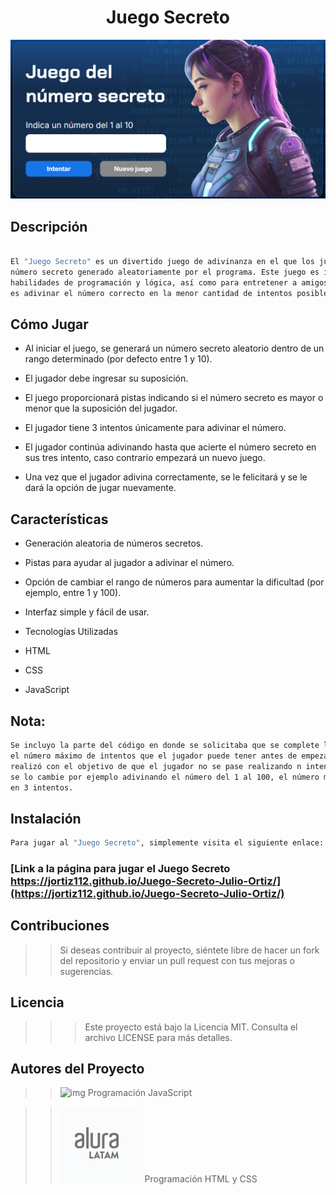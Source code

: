 # <h1 align="center"> Juego Secreto </h1>

![img](img/juego-secreto.png)

## Descripción

```sh

El "Juego Secreto" es un divertido juego de adivinanza en el que los jugadores intentan adivinar un
número secreto generado aleatoriamente por el programa. Este juego es ideal para practicar
habilidades de programación y lógica, así como para entretener a amigos y familiares. El objetivo
es adivinar el número correcto en la menor cantidad de intentos posible.

```
## Cómo Jugar

- Al iniciar el juego, se generará un número secreto aleatorio dentro de un rango determinado (por defecto entre 1 y 10).

- El jugador debe ingresar su suposición.

- El juego proporcionará pistas indicando si el número secreto es mayor o menor que la suposición del jugador.

- El jugador tiene 3 intentos únicamente para adivinar el número.

- El jugador continúa adivinando hasta que acierte el número secreto en sus tres intento, caso contrario empezará un nuevo juego.

- Una vez que el jugador adivina correctamente, se le felicitará y se le dará la opción de jugar nuevamente.


## Características

- Generación aleatoria de números secretos.

- Pistas para ayudar al jugador a adivinar el número.

- Opción de cambiar el rango de números para aumentar la dificultad (por ejemplo, entre 1 y 100).

- Interfaz simple y fácil de usar.

- Tecnologías Utilizadas

- HTML

- CSS

- JavaScript

## Nota:

```sh
Se incluyo la parte del código en donde se solicitaba que se complete la funcionalidad de implementar
el número máximo de intentos que el jugador puede tener antes de empezar un nuevo juego, esto se
realizó con el objetivo de que el jugador no se pase realizando n intentos en el caso que al juego
se lo cambie por ejemplo adivinando el número del 1 al 100, el número máximo de intentos se lo dejo
en 3 intentos.

```

## Instalación

```sh
Para jugar al "Juego Secreto", simplemente visita el siguiente enlace: 

```
### [Link a la página para jugar el Juego Secreto https://jortiz112.github.io/Juego-Secreto-Julio-Ortiz/](https://jortiz112.github.io/Juego-Secreto-Julio-Ortiz/)

## Contribuciones

>> Si deseas contribuir al proyecto, siéntete libre de hacer un fork del repositorio y enviar un pull request con tus mejoras o sugerencias.

## Licencia

>>> Este proyecto está bajo la Licencia MIT. Consulta el archivo LICENSE para más detalles.

## Autores del Proyecto

>> ![img](img/Foto-Pequeña-julio.png)    Programación JavaScript               

                               
>> ![img](img/alura-latam.png)  Programación HTML y CSS
